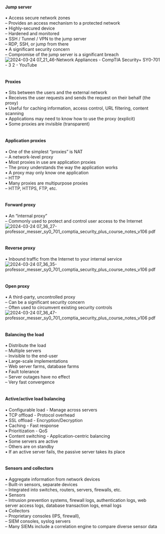 ####  Jump server  

• Access secure network zones  
– Provides an access mechanism to a protected network  
• Highly-secured device  
– Hardened and monitored  
• SSH / Tunnel / VPN to the jump server  
– RDP, SSH, or jump from there  
• A significant security concern  
– Compromise of the jump server is a significant breach  
![2024-03-24 07_21_46-Network Appliances - CompTIA Security+ SY0-701 - 3 2 - YouTube](https://github.com/0xVoLk/Security-701/assets/100092212/16ac9f47-e04b-4ef9-8ce4-cdeeac44b67a)  
<br>


####  Proxies  

• Sits between the users and the external network  
• Receives the user requests and sends the request on their behalf (the proxy)  
• Useful for caching information, access control, URL filtering, content scanning  
• Applications may need to know how to use the proxy (explicit)  
• Some proxies are invisible (transparent)  
<br>


####  Application proxies  

• One of the simplest “proxies” is NAT  
– A network-level proxy  
• Most proxies in use are application proxies  
– The proxy understands the way the application works  
• A proxy may only know one application  
– HTTP  
• Many proxies are multipurpose proxies  
– HTTP, HTTPS, FTP, etc.  
<br>


####  Forward proxy  

• An “internal proxy”  
– Commonly used to protect and control user access to the Internet  
![2024-03-24 07_36_27-professor_messer_sy0_701_comptia_security_plus_course_notes_v106 pdf](https://github.com/0xVoLk/Security-701/assets/100092212/073dd428-ef79-408f-8794-a48e40a1dfb8)  
<br>


####  Reverse proxy  

• Inbound traffic from the Internet to your internal service  
![2024-03-24 07_36_35-professor_messer_sy0_701_comptia_security_plus_course_notes_v106 pdf](https://github.com/0xVoLk/Security-701/assets/100092212/b9f26b0a-8f55-437e-b997-c4716237a6b7)  
<br>


####  Open proxy  

• A third-party, uncontrolled proxy  
– Can be a significant security concern  
– Often used to circumvent existing security controls  
![2024-03-24 07_36_47-professor_messer_sy0_701_comptia_security_plus_course_notes_v106 pdf](https://github.com/0xVoLk/Security-701/assets/100092212/93a6c934-aa74-4369-930e-f8b62f2474c2)  
<br>


####  Balancing the load  

• Distribute the load  
– Multiple servers  
– Invisible to the end-user  
• Large-scale implementations  
– Web server farms, database farms  
• Fault tolerance  
– Server outages have no effect  
– Very fast convergence  
<br>


####  Active/active load balancing  

• Configurable load - Manage across servers  
• TCP offload - Protocol overhead  
• SSL offload - Encryption/Decryption  
• Caching - Fast response  
• Prioritization - QoS  
• Content switching - Application-centric balancing  
• Some servers are active  
– Others are on standby  
• If an active server fails, the passive server takes its place  
<br>


####  Sensors and collectors  

• Aggregate information from network devices  
– Built-in sensors, separate devices  
– Integrated into switches, routers, servers, firewalls, etc.  
• Sensors  
– Intrusion prevention systems, firewall logs, authentication logs, web server access logs, database transaction logs, email logs  
• Collectors  
– Proprietary consoles (IPS, firewall),  
– SIEM consoles, syslog servers  
– Many SIEMs include a correlation engine to compare diverse sensor data
